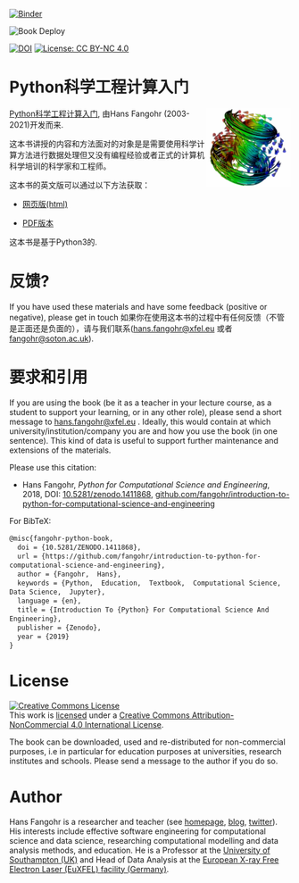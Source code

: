 [![Binder](https://mybinder.org/badge.svg)](https://mybinder.org/v2/gh/fangohr/introduction-to-python-for-computational-science-and-engineering/master?urlpath=tree/book/index.ipynb)
<!-- markdown-link-check-disable -->
<!-- TODO: Enable this AFTER first merge and deploy to master! -->
![Book Deploy](https://github.com/fangohr/introduction-to-python-for-computational-science-and-engineering/workflows/Book%20Deploy/badge.svg)
<!-- markdown-link-check-enable -->
[![DOI](https://zenodo.org/badge/DOI/10.5281/zenodo.1411868.svg)](https://doi.org/10.5281/zenodo.1411868)
[![License: CC BY-NC 4.0](https://img.shields.io/badge/License-CC%20BY--NC%204.0-lightgrey.svg)](https://creativecommons.org/licenses/by-nc/4.0/)

# Python科学工程计算入门

<a href="https://fangohr.github.io/introduction-to-python-for-computational-science-and-engineering/book.pdf">
<img src="static/images/logo.png" style="float" align="right" width="30%">
</a>

[Python科学工程计算入门](https://github.com/fangohr/introduction-to-python-for-computational-science-and-engineering/blob/review-readme-2018-09-08/Readme.md), 由Hans Fangohr (2003-2021)开发而来.

这本书讲授的内容和方法面对的对象是是需要使用科学计算方法进行数据处理但又没有编程经验或者正式的计算机科学培训的科学家和工程师。

这本书的英文版可以通过以下方法获取：
- [网页版(html)](https://fangohr.github.io/introduction-to-python-for-computational-science-and-engineering/)
<!-- markdown-link-check-enable -->
<!-- TODO: Enable this AFTER first merge and deploy to master! -->
- [PDF版本](https://fangohr.github.io/introduction-to-python-for-computational-science-and-engineering/book.pdf)
<!-- markdown-link-check-enable -->


这本书是基于Python3的.



# 反馈?

If you have used these materials and have some feedback (positive or
negative), please get in touch 
如果你在使用这本书的过程中有任何反馈（不管是正面还是负面的），请与我们联系(hans.fangohr@xfel.eu 或者
fangohr@soton.ac.uk).

# 要求和引用

If you are using the book (be it as a teacher in your lecture course,
as a student to support your learning, or in any other role), please
send a short message to hans.fangohr@xfel.eu . Ideally, this would
contain at which university/institution/company you are and how you
use the book (in one sentence). This kind of data is useful to support
further maintenance and extensions of the materials.

Please use this citation:

* Hans Fangohr, *Python for Computational Science and Engineering*,
  2018, DOI: [10.5281/zenodo.1411868](https://doi.org/10.5281/zenodo.1411868), [github.com/fangohr/introduction-to-python-for-computational-science-and-engineering](https://github.com/fangohr/introduction-to-python-for-computational-science-and-engineering/blob/master/Readme.md)
  
For BibTeX:
```
@misc{fangohr-python-book,
  doi = {10.5281/ZENODO.1411868},
  url = {https://github.com/fangohr/introduction-to-python-for-computational-science-and-engineering},
  author = {Fangohr,  Hans},
  keywords = {Python,  Education,  Textbook,  Computational Science,  Data Science,  Jupyter},
  language = {en},
  title = {Introduction To {Python} For Computational Science And Engineering},
  publisher = {Zenodo},
  year = {2019}
}
```

# License

<a rel="license" href="http://creativecommons.org/licenses/by-nc/4.0/"><img alt="Creative Commons License" style="border-width:0" src="https://i.creativecommons.org/l/by-nc/4.0/88x31.png" /></a><br />This work is
<a href="https://raw.githubusercontent.com/fangohr/introduction-to-python-for-computational-science-and-engineering/master/LICENSE.TXT">licensed</a> under a <a rel="license" href="http://creativecommons.org/licenses/by-nc/4.0/">Creative Commons Attribution-NonCommercial 4.0 International License</a>.

The book can be downloaded, used and re-distributed for non-commercial
purposes, i.e in particular for education purposes at universities,
research institutes and schools. Please send a message to the author
if you do so.


# Author

Hans Fangohr is a researcher and teacher (see
[homepage](https://fangohr.github.io),
[blog](https://fangohr.github.io/blog),
[twitter](https://twitter.com/ProfCompMod)). His interests
include effective software engineering for computational science and
data science, researching computational modelling and data analysis
methods, and education. He is a Professor at the [University of
Southampton (UK)](http://www.southampton.ac.uk) and Head of Data Analysis
at the [European X-ray Free Electron Laser (EuXFEL)
facility (Germany)](https://xfel.eu).



